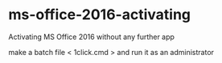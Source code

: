 # ms-office-2016-activating
Activating MS Office 2016 without any further app

make a batch file < 1click.cmd > and run it as an administrator
